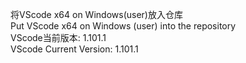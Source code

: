 将VScode x64 on Windows(user)放入仓库 \
Put VScode x64 on Windows (user) into the repository \
VScode当前版本: 1.101.1 \
VScode Current Version: 1.101.1

